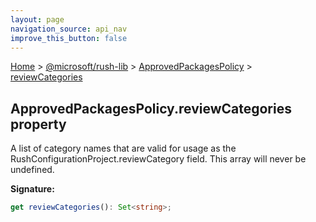 ```yaml
---
layout: page
navigation_source: api_nav
improve_this_button: false
---
```



[Home](./index.md) &gt; [@microsoft/rush-lib](./rush-lib.md) &gt; [ApprovedPackagesPolicy](./rush-lib.approvedpackagespolicy.md) &gt; [reviewCategories](./rush-lib.approvedpackagespolicy.reviewcategories.md)

## ApprovedPackagesPolicy.reviewCategories property

A list of category names that are valid for usage as the RushConfigurationProject.reviewCategory field. This array will never be undefined.

<b>Signature:</b>

```typescript
get reviewCategories(): Set<string>;
```
